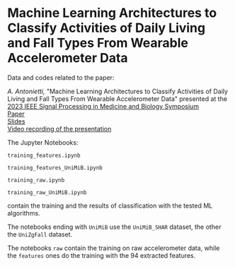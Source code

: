 # Machine Learning Architectures to Classify Activities of Daily Living and Fall Types From Wearable Accelerometer Data

Data and codes related to the paper:

_A. Antonietti,_ "Machine Learning Architectures to Classify Activities of Daily Living and Fall Types From Wearable Accelerometer Data" presented at the [2023 IEEE Signal Processing in Medicine and Biology Symposium](https://isip.piconepress.com/conferences/ieee_spmb/2023/html/program.shtml)\
[Paper](https://isip.piconepress.com/conferences/ieee_spmb/2023/papers/l02_05.pdf)\
[Slides](https://isip.piconepress.com/conferences/ieee_spmb/2023/papers/l02_05_slides.pdf)\
[Video recording of the presentation](https://isip.piconepress.com/conferences/ieee_spmb/2023/papers/l02_05.mp4)



The Jupyter Notebooks:

`training_features.ipynb`

`training_features_UniMiB.ipynb`

`training_raw.ipynb`

`training_raw_UniMiB.ipynb`

contain the training and the results of classification with the tested ML algorithms.

The notebooks ending with `UniMiB` use the `UniMiB_SHAR` dataset, the other the `UniZgFall` dataset.

The notebooks `raw` contain the training on raw accelerometer data, while the `features` ones do the training with the 94 extracted features.

